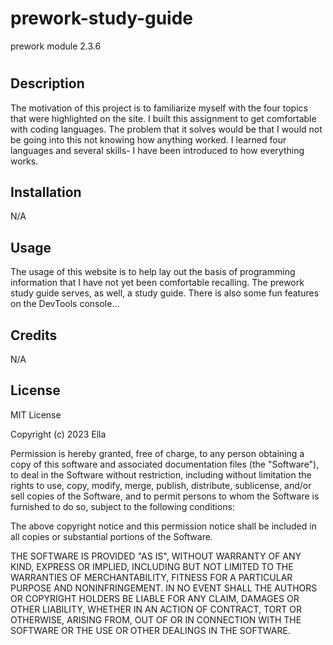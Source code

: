 # prework-study-guide
prework module 2.3.6
# <Your-Project-Title>

## Description

The motivation of this project is to familiarize myself with the four topics that were highlighted on the site. I built this assignment to get comfortable with coding languages. The problem that it solves would be that I would not be going into this not knowing how anything worked. I learned four languages and several skills- I have been introduced to how everything works. 

## Installation

N/A

## Usage

The usage of this website is to help lay out the basis of programming information that I have not yet been comfortable recalling. The prework study guide serves, as well, a study guide. There is also some fun features on the DevTools console...

## Credits

N/A

## License

MIT License

Copyright (c) 2023 Ella

Permission is hereby granted, free of charge, to any person obtaining a copy
of this software and associated documentation files (the "Software"), to deal
in the Software without restriction, including without limitation the rights
to use, copy, modify, merge, publish, distribute, sublicense, and/or sell
copies of the Software, and to permit persons to whom the Software is
furnished to do so, subject to the following conditions:

The above copyright notice and this permission notice shall be included in all
copies or substantial portions of the Software.

THE SOFTWARE IS PROVIDED "AS IS", WITHOUT WARRANTY OF ANY KIND, EXPRESS OR
IMPLIED, INCLUDING BUT NOT LIMITED TO THE WARRANTIES OF MERCHANTABILITY,
FITNESS FOR A PARTICULAR PURPOSE AND NONINFRINGEMENT. IN NO EVENT SHALL THE
AUTHORS OR COPYRIGHT HOLDERS BE LIABLE FOR ANY CLAIM, DAMAGES OR OTHER
LIABILITY, WHETHER IN AN ACTION OF CONTRACT, TORT OR OTHERWISE, ARISING FROM,
OUT OF OR IN CONNECTION WITH THE SOFTWARE OR THE USE OR OTHER DEALINGS IN THE
SOFTWARE.